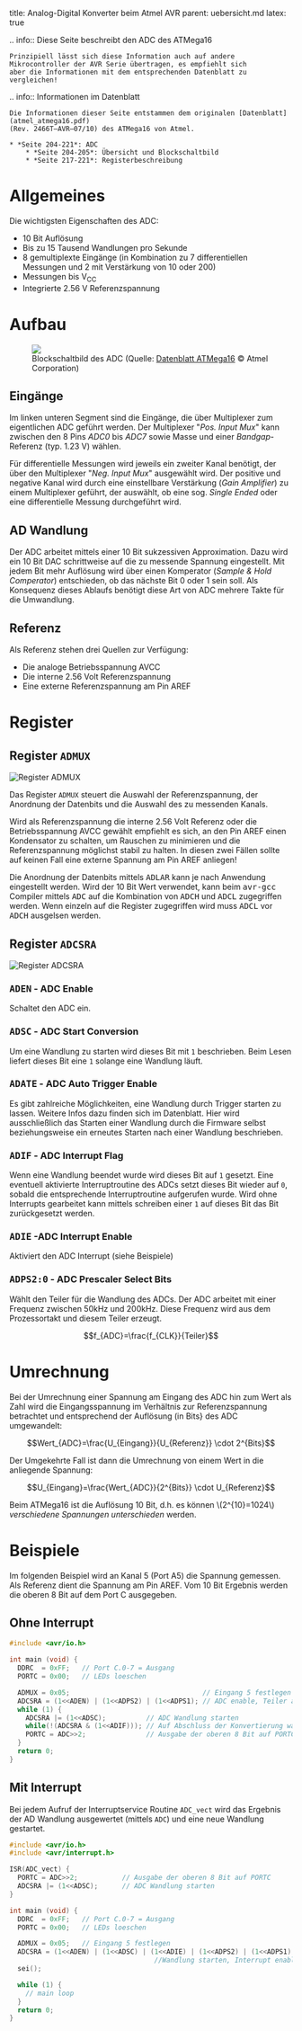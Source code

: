 title: Analog-Digital Konverter beim Atmel AVR
parent: uebersicht.md
latex: true

.. info:: Diese Seite beschreibt den ADC des ATMega16

    Prinzipiell lässt sich diese Information auch auf andere Mikrocontroller der AVR Serie übertragen, es empfiehlt sich
    aber die Informationen mit dem entsprechenden Datenblatt zu vergleichen!

.. info:: Informationen im Datenblatt

    Die Informationen dieser Seite entstammen dem originalen [Datenblatt](atmel_atmega16.pdf)
    (Rev. 2466T–AVR–07/10) des ATMega16 von Atmel.

    * *Seite 204-221*: ADC
        * *Seite 204-205*: Übersicht und Blockschaltbild
        * *Seite 217-221*: Registerbeschreibung

# Allgemeines
Die wichtigsten Eigenschaften des ADC:

* 10 Bit Auflösung
* Bis zu 15 Tausend Wandlungen pro Sekunde
* 8 gemultiplexte Eingänge (in Kombination zu 7 differentiellen Messungen und 2 mit Verstärkung von 10 oder 200)
* Messungen bis V<sub>CC</sub>
* Integrierte 2.56 V Referenzspannung

# Aufbau
<figure><img src="avr_adc.svg"><figcaption>Blockschaltbild des ADC (Quelle: <a href="http://www.atmel.com/images/doc2466.pdf">Datenblatt ATMega16</a> &copy; Atmel Corporation)</figcaption></figure>

## Eingänge
Im linken unteren Segment sind die Eingänge, die über Multiplexer zum eigentlichen ADC geführt werden. Der Multiplexer "*Pos. Input Mux*" kann zwischen den 8 Pins *ADC0* bis *ADC7* sowie Masse und einer *Bandgap*-Referenz (typ. 1.23 V) wählen.

Für differentielle Messungen wird jeweils ein zweiter Kanal benötigt, der über den Multiplexer "*Neg. Input Mux*" ausgewählt wird. Der positive und negative Kanal wird durch eine einstellbare Verstärkung (*Gain Amplifier*) zu einem Multiplexer geführt, der auswählt, ob eine sog. *Single Ended* oder eine differentielle Messung durchgeführt wird.

## AD Wandlung
Der ADC arbeitet mittels einer 10 Bit sukzessiven Approximation. Dazu wird ein 10 Bit DAC schrittweise auf die zu messende Spannung eingestellt. Mit jedem Bit mehr Auflösung wird über einen Komperator (*Sample & Hold Comperator*) entschieden, ob das nächste Bit 0 oder 1 sein soll. Als Konsequenz dieses Ablaufs benötigt diese Art von ADC mehrere Takte für die Umwandlung.

## Referenz
Als Referenz stehen drei Quellen zur Verfügung:

* Die analoge Betriebsspannung AVCC
* Die interne 2.56 Volt Referenzspannung
* Eine externe Referenzspannung am Pin AREF

# Register
## Register <code>ADMUX</code>

![Register ADMUX](avr_adc_admux.svg)

Das Register <code>ADMUX</code> steuert die Auswahl der Referenzspannung, der Anordnung der Datenbits und die Auswahl des zu messenden Kanals.

Wird als Referenzspannung die interne 2.56 Volt Referenz oder die Betriebsspannung AVCC gewählt empfiehlt es sich, an den Pin AREF einen Kondensator zu schalten, um Rauschen zu minimieren und die Referenzspannung möglichst stabil zu halten. In diesen zwei Fällen sollte auf keinen Fall eine externe Spannung am Pin AREF anliegen!

Die Anordnung der Datenbits mittels <samp>ADLAR</samp> kann je nach Anwendung eingestellt werden. Wird der 10 Bit Wert verwendet, kann beim <samp>avr-gcc</samp> Compiler mittels <samp>ADC</samp> auf die Kombination von <samp>ADCH</samp> und <samp>ADCL</samp> zugegriffen werden. Wenn einzeln auf die Register zugegriffen wird muss <samp>ADCL</samp> vor <samp>ADCH</samp> ausgelsen werden.

## Register <code>ADCSRA</code>

![Register ADCSRA](avr_adc_adcsra.svg)

### <samp>ADEN</samp> - ADC Enable

Schaltet den ADC ein.

### <samp>ADSC</samp> - ADC Start Conversion

Um eine Wandlung zu starten wird dieses Bit mit <code>1</code> beschrieben. Beim Lesen liefert dieses Bit eine <code>1</code> solange eine Wandlung läuft.

### <samp>ADATE</samp> - ADC Auto Trigger Enable

Es gibt zahlreiche Möglichkeiten, eine Wandlung durch Trigger starten zu lassen. Weitere Infos dazu finden sich im Datenblatt. Hier wird ausschließlich das Starten einer Wandlung durch die Firmware selbst beziehungsweise ein erneutes Starten nach einer Wandlung beschrieben.

### <samp>ADIF</samp> - ADC Interrupt Flag

Wenn eine Wandlung beendet wurde wird dieses Bit auf <code>1</code> gesetzt. Eine eventuell aktivierte Interruptroutine des ADCs setzt dieses Bit wieder auf <code>0</code>, sobald die entsprechende Interruptroutine aufgerufen wurde. Wird ohne Interrupts gearbeitet kann mittels schreiben einer <code>1</code> auf dieses Bit das Bit zurückgesetzt werden.

### <samp>ADIE</samp> -ADC Interrupt Enable

Aktiviert den ADC Interrupt (siehe Beispiele)

### <samp>ADPS2:0</samp> - ADC Prescaler Select Bits

Wählt den Teiler für die Wandlung des ADCs. Der ADC arbeitet mit einer Frequenz zwischen 50kHz und 200kHz. Diese Frequenz wird aus dem Prozessortakt und diesem Teiler erzeugt.

$$f_{ADC}=\frac{f_{CLK}}{Teiler}$$

# Umrechnung

Bei der Umrechnung einer Spannung am Eingang des ADC hin zum Wert als Zahl wird die Eingangsspannung im Verhältnis zur
Referenzspannung betrachtet und entsprechend der Auflösung (in Bits} des ADC umgewandelt:

$$Wert_{ADC}=\frac{U_{Eingang}}{U_{Referenz}} \cdot 2^{Bits}$$

Der Umgekehrte Fall ist dann die Umrechnung von einem Wert in die anliegende Spannung:

$$U_{Eingang}=\frac{Wert_{ADC}}{2^{Bits}} \cdot U_{Referenz}$$

Beim ATMega16 ist die Auflösung 10 Bit, d.h. es können \\(2^{10}=1024\\) *verschiedene Spannungen unterschieden* werden.

# Beispiele
Im folgenden Beispiel wird an Kanal 5 (Port A5) die Spannung gemessen. Als Referenz dient die Spannung am Pin AREF. Vom
10 Bit Ergebnis werden die oberen 8 Bit auf dem Port C ausgegeben.

## Ohne Interrupt

```c
#include <avr/io.h>

int main (void) {
  DDRC  = 0xFF;   // Port C.0-7 = Ausgang
  PORTC = 0x00;   // LEDs loeschen

  ADMUX = 0x05;                                 // Eingang 5 festlegen
  ADCSRA = (1<<ADEN) | (1<<ADPS2) | (1<<ADPS1); // ADC enable, Teiler auf 64
  while (1) {
    ADCSRA |= (1<<ADSC);          // ADC Wandlung starten
    while(!(ADCSRA & (1<<ADIF))); // Auf Abschluss der Konvertierung warten (ADIF-bit)
    PORTC = ADC>>2;               // Ausgabe der oberen 8 Bit auf PORTC
  }
  return 0;
}
```

## Mit Interrupt
Bei jedem Aufruf der Interruptservice Routine <code>ADC_vect</code> wird das Ergebnis der AD Wandlung ausgewertet (mittels <code>ADC</code>) und
eine neue Wandlung gestartet.

```c
#include <avr/io.h>
#include <avr/interrupt.h>

ISR(ADC_vect) {
  PORTC = ADC>>2;           // Ausgabe der oberen 8 Bit auf PORTC
  ADCSRA |= (1<<ADSC);      // ADC Wandlung starten
}

int main (void) {
  DDRC  = 0xFF;   // Port C.0-7 = Ausgang
  PORTC = 0x00;   // LEDs loeschen

  ADMUX = 0x05;   // Eingang 5 festlegen
  ADCSRA = (1<<ADEN) | (1<<ADSC) | (1<<ADIE) | (1<<ADPS2) | (1<<ADPS1); // ADC enable,
                                    //Wandlung starten, Interrupt enable, Teiler auf 64
  sei();

  while (1) {
    // main loop
  }
  return 0;
}
```